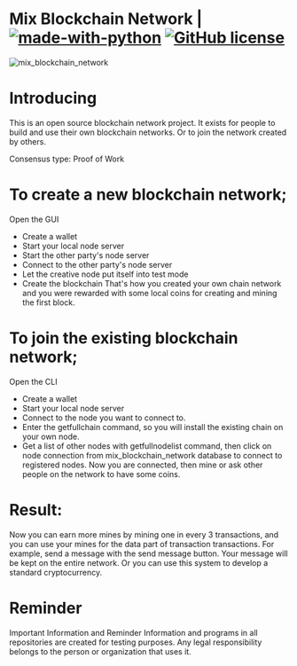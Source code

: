 # Mix Blockchain Network | [![made-with-python](https://img.shields.io/badge/Made%20with-Python-1f425f.svg)](https://www.python.org/) [![GitHub license](https://img.shields.io/github/license/Naereen/StrapDown.js.svg)](https://github.com/onuratakan/mix_blockchain_network/blob/master/LICENSE)
![mix_blockchain_network](https://repository-images.githubusercontent.com/344505400/97344600-8134-11eb-8866-afe57927427f)

# Introducing
This is an open source blockchain network project. It exists for people to build and use their own blockchain networks. Or to join the network created by others.

Consensus type: Proof of Work
# To create a new blockchain network;

Open the GUI
* Create a wallet
* Start your local node server
* Start the other party's node server
* Connect to the other party's node server
* Let the creative node put itself into test mode
* Create the blockchain
That's how you created your own chain network and you were rewarded with some local coins for creating and mining the first block.

# To join the existing blockchain network;

Open the CLI
* Create a wallet
* Start your local node server
* Connect to the node you want to connect to.
* Enter the getfullchain command, so you will install the existing chain on your own node.
* Get a list of other nodes with getfullnodelist command, then click on node connection from mix_blockchain_network database to connect to registered nodes.
Now you are connected, then mine or ask other people on the network to have some coins.



# Result:
Now you can earn more mines by mining one in every 3 transactions, and you can use your mines for the data part of transaction transactions. For example, send a message with the send message button. Your message will be kept on the entire network. Or you can use this system to develop a standard cryptocurrency.


# Reminder
Important Information and Reminder Information and programs in all repositories are created for testing purposes. Any legal responsibility belongs to the person or organization that uses it.
